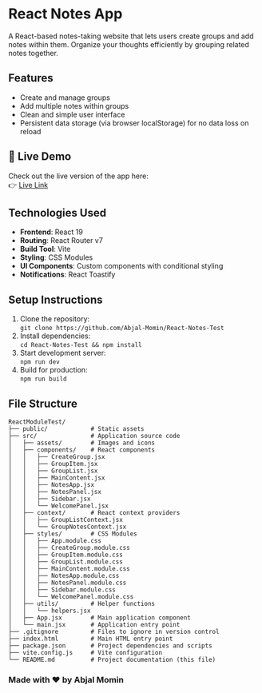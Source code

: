 # React Notes App

A React-based notes-taking website that lets users create groups and add notes within them. Organize your thoughts efficiently by grouping related notes together.

## Features

- Create and manage groups
- Add multiple notes within groups
- Clean and simple user interface
- Persistent data storage (via browser localStorage) for no data loss on reload

## 🚀 Live Demo

Check out the live version of the app here:  
👉 [Live Link](https://react-notes-test-app.netlify.app/)

## Technologies Used

- **Frontend**: React 19
- **Routing**: React Router v7
- **Build Tool**: Vite
- **Styling**: CSS Modules
- **UI Components**: Custom components with conditional styling
- **Notifications**: React Toastify

## Setup Instructions

1. Clone the repository:  
   `git clone https://github.com/Abjal-Momin/React-Notes-Test`
2. Install dependencies:  
   `cd React-Notes-Test && npm install`
3. Start development server:  
   `npm run dev`
4. Build for production:  
   `npm run build`

## File Structure

```
ReactModuleTest/
├── public/            # Static assets
├── src/               # Application source code
│   ├── assets/        # Images and icons
│   ├── components/    # React components
│   │   ├── CreateGroup.jsx
│   │   ├── GroupItem.jsx
│   │   ├── GroupList.jsx
│   │   ├── MainContent.jsx
│   │   ├── NotesApp.jsx
│   │   ├── NotesPanel.jsx
│   │   ├── Sidebar.jsx
│   │   └── WelcomePanel.jsx
│   ├── context/       # React context providers
│   │   ├── GroupListContext.jsx
│   │   └── GroupNotesContext.jsx
│   ├── styles/        # CSS Modules
│   │   ├── App.module.css
│   │   ├── CreateGroup.module.css
│   │   ├── GroupItem.module.css
│   │   ├── GroupList.module.css
│   │   ├── MainContent.module.css
│   │   ├── NotesApp.module.css
│   │   ├── NotesPanel.module.css
│   │   ├── Sidebar.module.css
│   │   └── WelcomePanel.module.css
│   ├── utils/         # Helper functions
│   │   └── helpers.jsx
│   ├── App.jsx        # Main application component
│   └── main.jsx       # Application entry point
├── .gitignore         # Files to ignore in version control
├── index.html         # Main HTML entry point
├── package.json       # Project dependencies and scripts
├── vite.config.js     # Vite configuration
└── README.md          # Project documentation (this file)
```
### Made with ❤️ by Abjal Momin